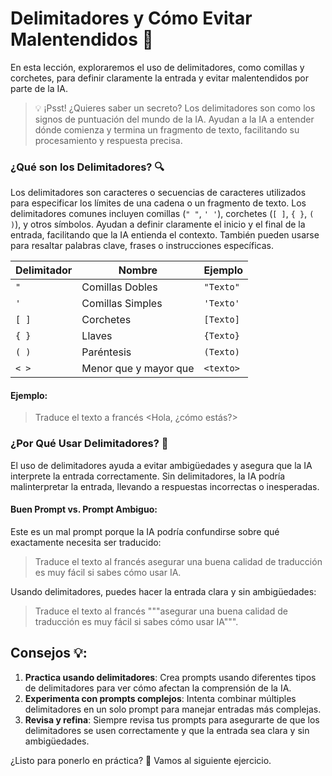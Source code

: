 # Delimitadores y Cómo Evitar Malentendidos 📝

En esta lección, exploraremos el uso de delimitadores, como comillas y corchetes, para definir claramente la entrada y evitar malentendidos por parte de la IA.

> 💡 ¡Psst! ¿Quieres saber un secreto? Los delimitadores son como los signos de puntuación del mundo de la IA. Ayudan a la IA a entender dónde comienza y termina un fragmento de texto, facilitando su procesamiento y respuesta precisa.

### ¿Qué son los Delimitadores? 🔍

Los delimitadores son caracteres o secuencias de caracteres utilizados para especificar los límites de una cadena o un fragmento de texto. Los delimitadores comunes incluyen comillas (`" "`, `' '`), corchetes (`[ ]`, `{ }`, `( )`), y otros símbolos. Ayudan a definir claramente el inicio y el final de la entrada, facilitando que la IA entienda el contexto. También pueden usarse para resaltar palabras clave, frases o instrucciones específicas.

| Delimitador | Nombre | Ejemplo |
|-------------|--------|---------|
| `"`         | Comillas Dobles | `"Texto"` |
| `'`         | Comillas Simples | `'Texto'` |
| `[ ]`       | Corchetes | `[Texto]` |
| `{ }`       | Llaves | `{Texto}` |
| `( )`       | Paréntesis | `(Texto)` |
| `< > `       | Menor que y mayor que | `<texto>` |



#### Ejemplo:


> Traduce el texto a francés <Hola, ¿cómo estás?>


### ¿Por Qué Usar Delimitadores? 🤔

El uso de delimitadores ayuda a evitar ambigüedades y asegura que la IA interprete la entrada correctamente. Sin delimitadores, la IA podría malinterpretar la entrada, llevando a respuestas incorrectas o inesperadas.

#### Buen Prompt vs. Prompt Ambiguo:

Este es un mal prompt porque la IA podría confundirse sobre qué exactamente necesita ser traducido:


> Traduce el texto al francés asegurar una buena calidad de traducción es muy fácil si sabes cómo usar IA.


Usando delimitadores, puedes hacer la entrada clara y sin ambigüedades:

> Traduce el texto al francés """asegurar una buena calidad de traducción es muy fácil si sabes cómo usar IA""".


## Consejos 💡:

1. **Practica usando delimitadores**: Crea prompts usando diferentes tipos de delimitadores para ver cómo afectan la comprensión de la IA.
2. **Experimenta con prompts complejos**: Intenta combinar múltiples delimitadores en un solo prompt para manejar entradas más complejas.
3. **Revisa y refina**: Siempre revisa tus prompts para asegurarte de que los delimitadores se usen correctamente y que la entrada sea clara y sin ambigüedades.

¿Listo para ponerlo en práctica? 👀 Vamos al siguiente ejercicio.